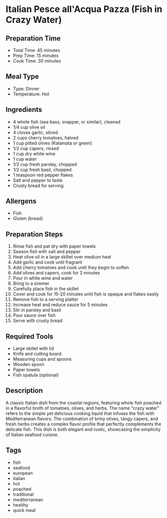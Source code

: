 # Italian Pesce all'Acqua Pazza (Fish in Crazy Water)

## Preparation Time
- Total Time: 45 minutes
- Prep Time: 15 minutes
- Cook Time: 30 minutes

## Meal Type
- Type: Dinner
- Temperature: Hot

## Ingredients
- 4 whole fish (sea bass, snapper, or similar), cleaned
- 1/4 cup olive oil
- 4 cloves garlic, sliced
- 2 cups cherry tomatoes, halved
- 1 cup pitted olives (Kalamata or green)
- 1/2 cup capers, rinsed
- 1 cup dry white wine
- 1 cup water
- 1/2 cup fresh parsley, chopped
- 1/2 cup fresh basil, chopped
- 1 teaspoon red pepper flakes
- Salt and pepper to taste
- Crusty bread for serving

## Allergens
- Fish
- Gluten (bread)

## Preparation Steps
1. Rinse fish and pat dry with paper towels
2. Season fish with salt and pepper
3. Heat olive oil in a large skillet over medium heat
4. Add garlic and cook until fragrant
5. Add cherry tomatoes and cook until they begin to soften
6. Add olives and capers, cook for 2 minutes
7. Pour in white wine and water
8. Bring to a simmer
9. Carefully place fish in the skillet
10. Cover and cook for 15-20 minutes until fish is opaque and flakes easily
11. Remove fish to a serving platter
12. Increase heat and reduce sauce for 5 minutes
13. Stir in parsley and basil
14. Pour sauce over fish
15. Serve with crusty bread

## Required Tools
- Large skillet with lid
- Knife and cutting board
- Measuring cups and spoons
- Wooden spoon
- Paper towels
- Fish spatula (optional)

## Description
A classic Italian dish from the coastal regions, featuring whole fish poached in a flavorful broth of tomatoes, olives, and herbs. The name "crazy water" refers to the simple yet delicious cooking liquid that infuses the fish with Mediterranean flavors. The combination of briny olives, tangy capers, and fresh herbs creates a complex flavor profile that perfectly complements the delicate fish. This dish is both elegant and rustic, showcasing the simplicity of Italian seafood cuisine.

## Tags
- fish
- seafood
- european
- italian
- hot
- poached
- traditional
- mediterranean
- healthy
- quick meal 